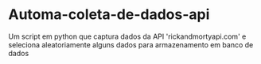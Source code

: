 # Automa-coleta-de-dados-api
Um script em python que captura dados da API 'rickandmortyapi.com' e seleciona aleatoriamente alguns dados para armazenamento em banco de dados
